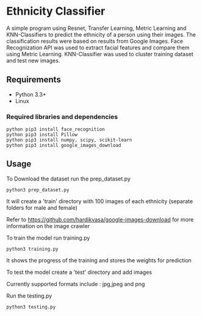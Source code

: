# Ethnicity Classifier
A simple program using Resnet, Transfer Learning, Metric Learning and KNN-Classifiers to predict the ethnicity of a person using their images. The classification results were based on results from Google Images. Face Recognization API was used to extract facial features and compare them using Metric Learning. KNN-Classifier was used to cluster training dataset and test new images.


## Requirements

- Python 3.3+
- Linux

### Required libraries and dependencies

```
python pip3 install face_recognition
python pip3 install Pillow
python pip3 install numpy, scipy, scikit-learn
python pip3 install google_images_download
```

## Usage

To Download the dataset run the prep_dataset.py
```
python3 prep_dataset.py
```
It will create a 'train' directory with 100 images of each ethnicity (separate folders for male and female)

Refer to https://github.com/hardikvasa/google-images-download for more information on the image crawler

To train the model run training.py
```
python3 training.py
```
It shows the progress of the training and stores the weights for prediction

To test the model create a 'test' directory and add images

Currently supported formats include : jpg,jpeg and png

Run the testing.py
```
python3 testing.py
```
